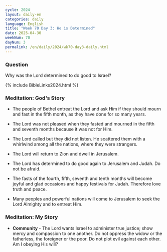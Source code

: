 ```yaml
---
cycle: 2024
layout: daily-en
categories: daily
language: English
title: "Week 70 Day 3: He is Determined"
date: 2025-04-30
weekNum: 70
dayNum: 3
permalink: /en/daily/2024/wk70-day3-daily.html
---
```


### Question     
Why was the Lord determined to do good to Israel?

{% include BibleLinks2024.html %}

### Meditation: God's Story   
+ The people of Bethel entreat the Lord and ask Him if they should mourn and fast in the fifth month, as they have done for so many years. 

+ The Lord was not pleased when they fasted and mourned in the fifth and seventh months because it was not for Him. 

+ The Lord called but they did not listen. He scattered them with a whirlwind among all the nations, where they were strangers. 

+ The Lord will return to Zion and dwell in Jerusalem. 

+ The Lord has determined to do good again to Jerusalem and Judah. Do not be afraid. 

+ The fasts of the fourth, fifth, seventh and tenth months will become joyful and glad occasions and happy festivals for Judah. Therefore love truth and peace. 

+ Many peoples and powerful nations will come to Jerusalem to seek the Lord Almighty and to entreat Him. 

### Meditation: My Story   
+ **Community** - The Lord wants Israel to administer true justice; show mercy and compassion to one another. Do not oppress the widow or the fatherless, the foreigner or the poor. Do not plot evil against each other. Am I obeying His will? 
